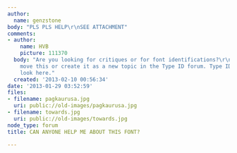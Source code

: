 ```yaml
---
author:
  name: genzstone
body: "PLS PLS HELP\r\nSEE ATTACHMENT"
comments:
- author:
    name: HVB
    picture: 111370
  body: "Are you looking for critiques or for font identifications?\r\nIf ID's, then
    move this or create it as a new topic in the Type ID forum. Type ID'ers don't
    look here."
  created: '2013-02-10 00:56:34'
date: '2013-01-29 03:52:59'
files:
- filename: pagkaurusa.jpg
  uri: public://old-images/pagkaurusa.jpg
- filename: towards.jpg
  uri: public://old-images/towards.jpg
node_type: forum
title: CAN ANYONE HELP ME ABOUT THIS FONT?

---
```

